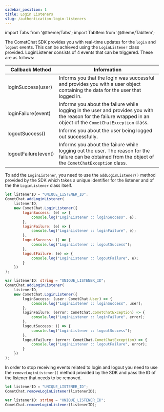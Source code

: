 ```yaml
---
sidebar_position: 1
title: Login Listeners
slug: /authentication-login-listeners
---
```


import Tabs from '@theme/Tabs';
import TabItem from '@theme/TabItem';

The CometChat SDK provides you with real-time updates for the `login`  and `logout`  events. This can be achieved using the `LoginListener` class provided. LoginListener consists of 4 events that can be triggered. These are as follows:

| Callback Method | Information | 
| ---- | ---- | 
| loginSuccess(user) | Informs you that the login was successful and provides you with a user object containing the data for the user that logged in. | 
| loginFailure(event) | Informs you about the failure while logging in the user and provides you with the reason for the failure wrapped in an object of the `CometChatException` class. | 
| logoutSuccess() | Informs you about the user being logged out successfully. | 
| logoutFailure(event) | Informs you about the failure while logging out the user. The reason for the failure can be obtained from the object of the `CometChatException` class. | 


To add the `LoginListener`, you need to use the `addLoginListener()` method provided by the SDK which takes a unique identifier for the listener and of the the `LoginListener` class itself.

<Tabs>
<TabItem value="js" label="Javascript">

```js
let listenerID = "UNIQUE_LISTENER_ID";
CometChat.addLoginListener(
    listenerID,
    new CometChat.LoginListener({
        loginSuccess: (e) => {
            console.log("LoginListener :: loginSuccess", e);
        },
        loginFailure: (e) => {
            console.log("LoginListener :: loginFailure", e);
        },
        logoutSuccess: () => {
            console.log("LoginListener :: logoutSuccess");
        },
        logoutFailure: (e) => {
            console.log("LoginListener :: logoutFailure", e);
        }
    })
);
```

</TabItem>

<TabItem value="ts" label="Typescript">

```ts
var listenerID: string = "UNIQUE_LISTENER_ID";
CometChat.addLoginListener(
    listenerID,
    new CometChat.LoginListener({
        loginSuccess: (user: CometChat.User) => {
            console.log("LoginListener :: loginSuccess", user);
        },
        loginFailure: (error: CometChat.CometChatException) => {
            console.log("LoginListener :: loginFailure", error);
        },
        logoutSuccess: () => {
            console.log("LoginListener :: logoutSuccess");
        },
        logoutFailure: (error: CometChat.CometChatException) => {
            console.log("LoginListener :: logoutFailure", error);
        }
    })
);
```

</TabItem>
</Tabs>



In order to stop receiving events related to login and logout you need to use the `removeLoginListener()`  method provided by the SDK and pass the ID of the listener that needs to be removed.

<Tabs>
<TabItem value="js" label="Javascript">

```js
let listenerID = "UNIQUE_LISTENER_ID";
CometChat.removeLoginListener(listenerID);
```

</TabItem>

<TabItem value="ts" label="Typescript">

```ts
var listenerID: string = "UNIQUE_LISTENER_ID";
CometChat.removeLoginListener(listenerID);
```

</TabItem>
</Tabs>
